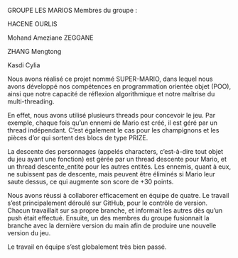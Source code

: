 GROUPE LES MARIOS
Membres du groupe :

HACENE OURLIS

Mohand Ameziane ZEGGANE

ZHANG Mengtong

Kasdi Cylia

Nous avons réalisé ce projet nommé SUPER-MARIO, dans lequel nous avons développé nos compétences en programmation orientée objet (POO), ainsi que notre capacité de réflexion algorithmique et notre maîtrise du multi-threading.

En effet, nous avons utilisé plusieurs threads pour concevoir le jeu. Par exemple, chaque fois qu’un ennemi de Mario est créé, il est géré par un thread indépendant. C’est également le cas pour les champignons et les pièces d’or qui sortent des blocs de type PRIZE.

La descente des personnages (appelés characters, c’est-à-dire tout objet du jeu ayant une fonction) est gérée par un thread descente pour Mario, et un thread descente_entite pour les autres entités.
Les ennemis, quant à eux, ne subissent pas de descente, mais peuvent être éliminés si Mario leur saute dessus, ce qui augmente son score de +30 points.

Nous avons réussi à collaborer efficacement en équipe de quatre. Le travail s’est principalement déroulé sur GitHub, pour le contrôle de version. Chacun travaillait sur sa propre branche, et informait les autres dès qu’un push était effectué. Ensuite, un des membres du groupe fusionnait la branche avec la dernière version du main afin de produire une nouvelle version du jeu.

Le travail en équipe s’est globalement très bien passé.
